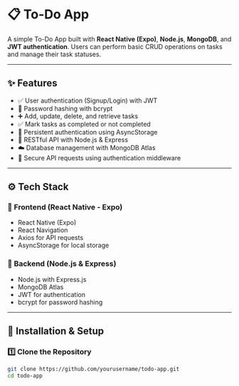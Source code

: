 # 📋 To-Do App

A simple To-Do App built with **React Native (Expo)**, **Node.js**, **MongoDB**, and **JWT authentication**. Users can perform basic CRUD operations on tasks and manage their task statuses.

---

## ✨ Features

- ✅ User authentication (Signup/Login) with JWT  
- 🔐 Password hashing with bcrypt  
- ➕ Add, update, delete, and retrieve tasks  
- ✅ Mark tasks as completed or not completed  
- 💾 Persistent authentication using AsyncStorage  
- 📡 RESTful API with Node.js & Express  
- ☁️ Database management with MongoDB Atlas  
- 🔐 Secure API requests using authentication middleware  

---

## ⚙️ Tech Stack

### 🔹 Frontend (React Native - Expo)

- React Native (Expo)
- React Navigation
- Axios for API requests
- AsyncStorage for local storage

### 🔹 Backend (Node.js & Express)

- Node.js with Express.js
- MongoDB Atlas
- JWT for authentication
- bcrypt for password hashing

---

## 🚀 Installation & Setup

### 1️⃣ Clone the Repository

```bash
git clone https://github.com/yourusername/todo-app.git
cd todo-app


